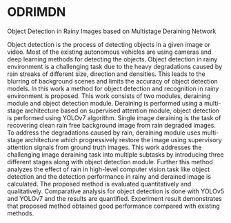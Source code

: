 # ODRIMDN
Object Detection in Rainy Images based on Multistage Deraining Network

Object detection is the process of detecting objects in a given image or video. Most of the existing autonomous vehicles are using cameras and deep learning methods for detecting the objects. Object detection in rainy environment is a challenging task due to the heavy degradations caused by rain streaks of different size, direction and densities. This leads to the blurring of background scenes and limits the accuracy of object detection models. In this work a method for object detection and recognition in rainy environment is proposed. This work consists of two modules, deraining module and object detection module. Deraining is performed using a multi-stage architecture based on supervised attention module, object detection is performed using YOLOv7 algorithm. Single image deraining is the task of recovering clean rain free background image from rain degraded images. To address the degradations caused by rain, deraining module uses multi-stage architecture which progressively restore the image using supervisory attention signals from ground truth images. This work addresses the challenging image deraining task into multiple subtasks by introducing three different stages along with object detection module. Further this method analyzes the effect of rain in high-level computer vision task like object detection and the detection performance in rainy and derained image is calculated. The proposed method is evaluated quantitatively and qualitatively. Comparative analysis for object detection is done with YOLOv5 and YOLOv7 and the results are quantified. Experiment result demonstrates that proposed method obtained good performance compared with existing methods.
